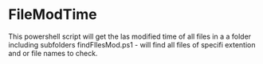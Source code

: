 # FileModTime
This powershell script will get the las modified time of all files in a a folder including subfolders
findFIlesMod.ps1 - will find all files of specifi extention and or file names to check.
